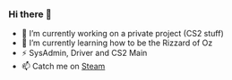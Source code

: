 ### Hi there 👋

- 🔭 I’m currently working on a private project (CS2 stuff)
- 🌱 I’m currently learning how to be the Rizzard of Oz
- ⚡ SysAdmin, Driver and CS2 Main
- 📫 Catch me on [Steam](https://steamcommunity.com/id/F1L337)
<!--
**F1L337/F1L337** is a ✨ _special_ ✨ repository because its `README.md` (this file) appears on your GitHub profile.

Here are some ideas to get you started:

- 🔭 I’m currently working on ...
- 🌱 I’m currently learning ...
- 👯 I’m looking to collaborate on ...
- 🤔 I’m looking for help with ...
- 💬 Ask me about ...
- 📫 How to reach me: ...
- 😄 Pronouns: ...
- ⚡ Fun fact: ...
-->
